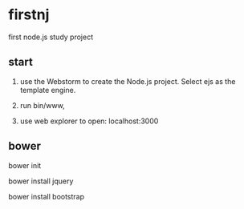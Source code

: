 
# firstnj
first node.js study project

## start
1. use the Webstorm to create the Node.js project. Select ejs as the template engine.

2. run bin/www, 

3. use web explorer to open: localhost:3000

## bower

bower init

bower install jquery

bower install bootstrap


